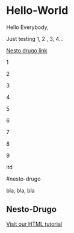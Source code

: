# Hello-World
Hello Everybody,

Just testing 1, 2 , 3, 4...


<a href="#nesto-drugo">Nesto drugo link</a>

1

2

3

4

5

6

7

8

9


itd


#nesto-drugo

bla, bla, bla

<h2 id="nesto-drugo">Nesto-Drugo</h2>

<a href="https://www.w3schools.com/html/">Visit our HTML tutorial</a>



